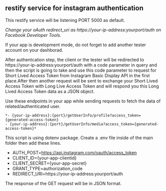 ## restify service for instagram authentication

This restify service will be listening PORT 5000 as default.

*Change your oAuth redirect_uri as https://your-ip-address:yourport/auth on Facebook Developer Tools.*

If your app is development mode, do not forget to add another tester account on your dashborad.

After authentcation step, the client or the tester will be redirected to https://your-ip-address:yourport/auth with a code parameter in query and then the script is going to take and use this code parameter to request for Short Lived Access Token from Instagram Basic Display API in the first place.After then another request will be sent to exchange your Short Lived Access Token with Long Live Access Token and will respond you this Long Lived Access Token data as a JSON object. 

Use these endpoints in your app while sending requests to fetch the data of related/authenticated user.

```
*- {your-ip-address}:{port}/getUserInfo/profile?access_token={generated-access-token} 
- {your-ip-address}:{port}/getUserInfo/media?access_token={generated-access-token}*
```





This script is using dotenv package. Create a .env file inside of the main folder then add these lines. 

- AUTH_POST=https://api.instagram.com/oauth/access_token
- CLIENT_ID={your-app-clientid}
- CLIENT_SECRET={your-app-secret}
- GRANT_TYPE=authorization_code
- REDIRECT_URI=https://your-ip-address:yourport/auth  


The response of the GET request will be in JSON format. 